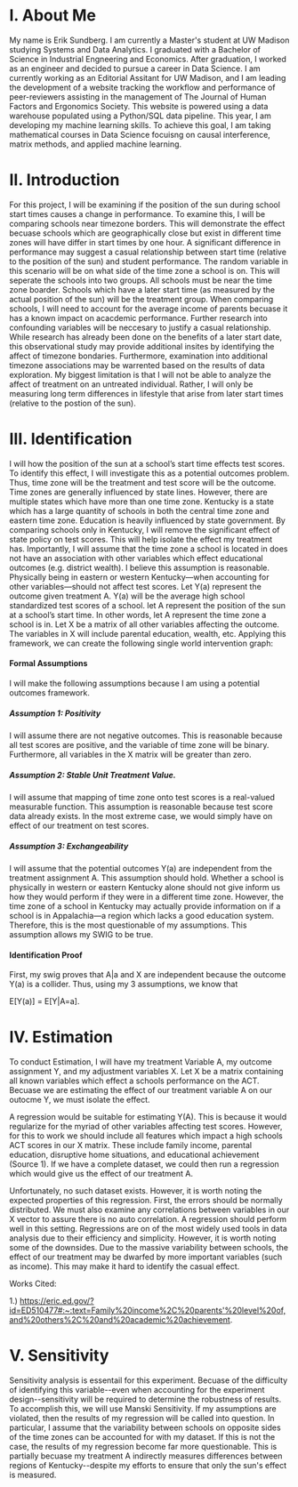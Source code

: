# I. About Me

My name is Erik Sundberg. I am currently a Master's student at UW Madison studying Systems and Data Analytics. I graduated with a Bachelor of Science in Industrial Engneering and Economics. After graduation, I worked as an engineer and decided to pursue a career in Data Science.
I am currently working as an Editorial Assitant for UW Madison, and I am leading the development of a website tracking the workflow and performance of peer-reviewers assisting in the management of The Journal of Human Factors and Ergonomics Society. This website is powered using a data warehouse populated using a Python/SQL data pipeline.
This year, I am developing my machine learning skills. To achieve this goal, I am taking mathematical courses in Data Science focuisng on causal interference, matrix methods, and applied machine learning.



# II. Introduction

For this project, I will be examining if the position of the sun during school start times causes a change in performance. To examine this, I will be comparing schools near timezone borders. This will demonstrate the effect becuase schools which are geographically close but exist in different time zones will have differ in start times by one hour. A significant difference in performance may suggest a casual relationship between start time (relative to the position of the sun) and student performance.
The random variable in this scenario will be on what side of the time zone a school is on. This will seperate the schools into two groups. All schools must be near the time zone boarder. Schools which have a later start time (as measured by the actual position of the sun) will be the treatment group. When comparing schools, I will need to account for the average income of parents becuase it has a known impact on acacdemic performance. Further research into confounding variables will be neccesary to justify a casual relationship.
While research has already been done on the benefits of a later start date, this observational study may provide additional insites by identifying the affect of timezone bondaries. Furthermore, examination into additional timezone associations may be warrented based on the results of data exploration. My biggest limitation is that I will not be able to analyze the affect of treatment on an untreated individual. Rather, I will only be measuring long term differences in lifestyle that arise from later start times (relative to the postion of the sun).



# III. Identification

I will how the position of the sun at a school’s start time effects test scores. To identify this effect, I will investigate this as a potential outcomes problem. Thus, time zone will be the treatment and test score will be the outcome. 
Time zones are generally influenced by state lines. However, there are multiple states which have more than one time zone. Kentucky is a state which has a large quantity of schools in both the central time zone and eastern time zone. Education is heavily influenced by state government. By comparing schools only in Kentucky, I will remove the significant effect of state policy on test scores. This will help isolate the effect my treatment has.
Importantly, I will assume that the time zone a school is located in does not have an association with other variables which effect educational outcomes (e.g. district wealth). I believe this assumption is reasonable. Physically being in eastern or western Kentucky—when accounting for other variables—should not affect test scores. 
Let Y(a) represent the outcome given treatment A. Y(a) will be the average high school standardized test scores of a school. let A represent the position of the sun at a school’s start time. In other words, let A represent the time zone a school is in. Let X be a matrix of all other variables affecting the outcome. The variables in X will include parental education, wealth, etc. 
Applying this framework, we can create the following single world intervention graph:

 
  
#### Formal Assumptions
I will make the following assumptions because I am using a potential outcomes framework. 

##### Assumption 1: Positivity 
I will assume there are not negative outcomes. This is reasonable because all test scores are positive, and the variable of time zone will be binary. Furthermore, all variables in the X matrix will be greater than zero. 

##### Assumption 2: Stable Unit Treatment Value.  
I will assume that mapping of time zone onto test scores is a real-valued measurable function. This assumption is reasonable because test score data already exists. In the most extreme case, we would simply have on effect of our treatment on test scores.


##### Assumption 3: Exchangeability
I will assume that the potential outcomes Y(a) are independent from the treatment assignment A. This assumption should hold. Whether a school is physically in western or eastern Kentucky alone should not give inform us how they would perform if they were in a different time zone. However, the time zone of a school in Kentucky may actually provide information on if a school is in Appalachia—a region which lacks a good education system. Therefore, this is the most questionable of my assumptions.  This assumption allows my SWIG to be true. 

#### Identification Proof
First, my swig proves that A|a and X are independent because the outcome Y(a) is a collider. Thus, using my 3 assumptions, we know that 

E[Y(a)] = E[Y|A=a]. 


# IV. Estimation

To conduct Estimation, I will have my treatment Variable A, my outcome assignment Y, and my adjustment variables X. Let X be a matrix containing all known variables which effect a schools performance on the ACT. Becuase we are estimating the effect of our treatment variable A on our outocme Y, we must isolate the effect. 

A regression would be suitable for estimating Y(A). This is because it would regularize for the myriad of other variables affecting test scores. However, for this to work we should include all features which impact a high schools ACT scores in our X matrix. These include family income, parental education, disruptive home situations, and educational achievement (Source 1). If we have a complete dataset, we could then run a regression which would give us the effect of our treatment A. 

Unfortunately, no such dataset exists. However, it is worth noting the expected properties of this regression. First, the errors should be normally distributed. We must also examine any correlations between variables in our X vector to assure there is no auto correlation. A regression should perform well in this setting. Regressions are on of the most widely used tools in data analysis due to their efficiency and simplicity. However, it is worth noting some of the downsides. Due to the massive variability between schools, the effect of our treatment may be dwarfed by more important variables (such as income). This may make it hard to identify the casual effect. 


Works Cited:

1.) https://eric.ed.gov/?id=ED510477#:~:text=Family%20income%2C%20parents'%20level%20of,and%20others%2C%20and%20academic%20achievement.

# V. Sensitivity

Sensitivity analysis is essentail for this experiment. Becuase of the difficulty of identifying this variable--even when accounting for the experiment design--sensitivity will be required to determine the robustness of results. To accomplish this, we will use Manski Sensitivity. If my assumptions are violated, then the results of my regression will be called into question. In particular, I assume that the variability between schools on opposite sides of the time zones can be accounted for with my dataset. If this is not the case, the results of my regression become far more questionable. This is partially becuase my treatment A indirectly measures differences between regions of Kentucky--despite my efforts to ensure that only the sun's effect is measured. 
